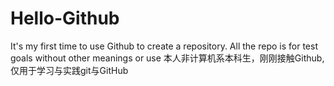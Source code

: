 # Hello-Github
It's my first time to use Github to create a repository. All the repo is for test goals without other meanings or use
本人非计算机系本科生，刚刚接触Github,仅用于学习与实践git与GitHub
